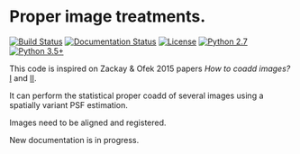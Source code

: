 # Proper image treatments.

[![Build Status](https://travis-ci.org/toros-astro/ProperImage.svg?branch=master)](https://travis-ci.org/toros-astro/ProperImage)
[![Documentation Status](https://readthedocs.org/projects/properimage/badge/?version=latest)](http://properimage.readthedocs.io/en/latest/?badge=latest)
[![License](https://img.shields.io/badge/License-MIT-blue.svg)](https://tldrlegal.com/license/mit-license)
[![Python 2.7](https://img.shields.io/badge/python-2.7-blue.svg)](https://badge.fury.io/py/feets)
[![Python 3.5+](https://img.shields.io/badge/python-3.5+-blue.svg)](https://badge.fury.io/py/feets)


This code is inspired on Zackay & Ofek 2015 papers *How to coadd images?*
[I](http://arxiv.org/abs/1512.06872) and [II](http://arxiv.org/abs/1512.06879).

It can perform the statistical proper coadd of several images using a spatially
variant PSF estimation.

Images need to be aligned and registered.

New documentation is in progress.
